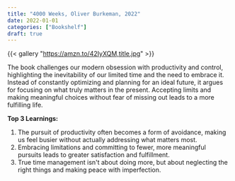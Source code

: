 ```yaml
---
title: "4000 Weeks, Oliver Burkeman, 2022"
date: 2022-01-01
categories: ["Bookshelf"]
draft: true
---
```


{{< gallery "https://amzn.to/42IyXQM,title.jpg" >}}

The book challenges our modern obsession with productivity and control, highlighting the inevitability of our limited time and the need to embrace it. Instead of constantly optimizing and planning for an ideal future, it argues for focusing on what truly matters in the present. Accepting limits and making meaningful choices without fear of missing out leads to a more fulfilling life.

**Top 3 Learnings:**

1. The pursuit of productivity often becomes a form of avoidance, making us feel busier without actually addressing what matters most.
2. Embracing limitations and committing to fewer, more meaningful pursuits leads to greater satisfaction and fulfillment.
3. True time management isn't about doing more, but about neglecting the right things and making peace with imperfection.
